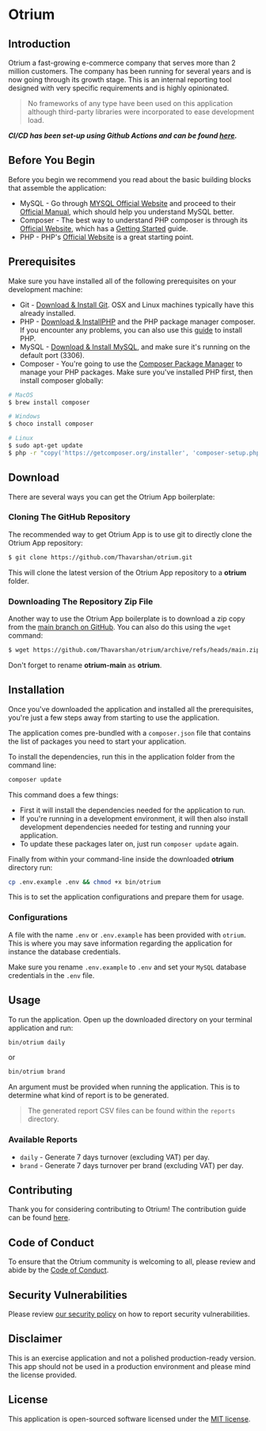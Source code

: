 # Otrium

## Introduction

Otrium a fast-growing e-commerce company that serves more than 2 million customers. The company has been running for several years and is now going through its growth stage. This is an internal reporting tool designed with very specific requirements and is highly opinionated.

> No frameworks of any type have been used on this application although third-party libraries were incorporated to ease development load.

***CI/CD has been set-up using Github Actions and can be found [here](https://github.com/Thavarshan/otrium/actions).***

## Before You Begin
Before you begin we recommend you read about the basic building blocks that assemble the application:
* MySQL - Go through [MYSQL Official Website](https://www.mysql.com/) and proceed to their [Official Manual](https://dev.mysql.com/doc/), which should help you understand MySQL better.
* Composer - The best way to understand PHP composer is through its [Official Website](https://getcomposer.org/), which has a [Getting Started](https://getcomposer.org/doc/00-intro.md) guide.
* PHP - PHP's [Official Website](https://www.php.net/) is a great starting point.


## Prerequisites
Make sure you have installed all of the following prerequisites on your development machine:
* Git - [Download & Install Git](https://git-scm.com/downloads). OSX and Linux machines typically have this already installed.
* PHP - [Download & InstallPHP](https://www.php.net/downloads) and the PHP package manager composer. If you encounter any problems, you can also use this [guide](https://www.php.net/manual/en/install.php) to install PHP.
* MySQL - [Download & Install MySQL](https://www.mysql.com/downloads/), and make sure it's running on the default port (3306).
* Composer - You're going to use the [Composer Package Manager](https://getcomposer.org/) to manage your PHP packages. Make sure you've installed PHP first, then install composer globally:

```bash
# MacOS
$ brew install composer
```

```bash
# Windows
$ choco install composer
```

```bash
# Linux
$ sudo apt-get update
$ php -r "copy('https://getcomposer.org/installer', 'composer-setup.php');"
```

## Download

There are several ways you can get the Otrium App boilerplate:

### Cloning The GitHub Repository

The recommended way to get Otrium App is to use git to directly clone the Otrium App repository:

```bash
$ git clone https://github.com/Thavarshan/otrium.git
```

This will clone the latest version of the Otrium App repository to a **otrium** folder.

### Downloading The Repository Zip File

Another way to use the Otrium App boilerplate is to download a zip copy from the [main branch on GitHub](https://github.com/Thavarshan/otrium/archive/refs/heads/main.zip). You can also do this using the `wget` command:

```bash
$ wget https://github.com/Thavarshan/otrium/archive/refs/heads/main.zip -O otrium.zip; unzip otrium.zip; rm otrium.zip
```

Don't forget to rename **otrium-main** as **otrium**.

## Installation

Once you've downloaded the application and installed all the prerequisites, you're just a few steps away from starting to use the application.

The application comes pre-bundled with a `composer.json` file that contains the list of packages you need to start your application.

To install the dependencies, run this in the application folder from the command line:

```bash
composer update
```

This command does a few things:
* First it will install the dependencies needed for the application to run.
* If you're running in a development environment, it will then also install development dependencies needed for testing and running your application.
* To update these packages later on, just run `composer update` again.

Finally from within your command-line inside the downloaded **otrium** directory run:

```bash
cp .env.example .env && chmod +x bin/otrium
```

This is to set the application configurations and prepare them for usage.

### Configurations

A file with the name `.env` or `.env.example` has been provided with `otrium`. This is where you may save information regarding the application for instance the database credentials.

Make sure you rename `.env.example` to `.env` and set your `MySQL` database credentials in the `.env` file.

## Usage

To run the application. Open up the downloaded directory on your terminal application and run:

```bash
bin/otrium daily
```

or

```bash
bin/otrium brand
```

An argument must be provided when running the application. This is to determine what kind of report is to be generated.

> The generated report CSV files can be found within the `reports` directory.

### Available Reports

- `daily` - Generate 7 days turnover (excluding VAT) per day.
- `brand` - Generate 7 days turnover per brand (excluding VAT) per day.


## Contributing

Thank you for considering contributing to Otrium! The contribution guide can be found [here](.github/CONTRIBUTIONS).

## Code of Conduct

To ensure that the Otrium community is welcoming to all, please review and abide by the [Code of Conduct](.github/CODE_OF_CONDUCT.md).

## Security Vulnerabilities

Please review [our security policy](https://github.com/Thavarshan/otrium/security/policy) on how to report security vulnerabilities.

## Disclaimer

This is an exercise application and not a polished production-ready version. This app should not be used in a production environment and please mind the license provided.

## License

This application is open-sourced software licensed under the [MIT license](LICENSE.md).
